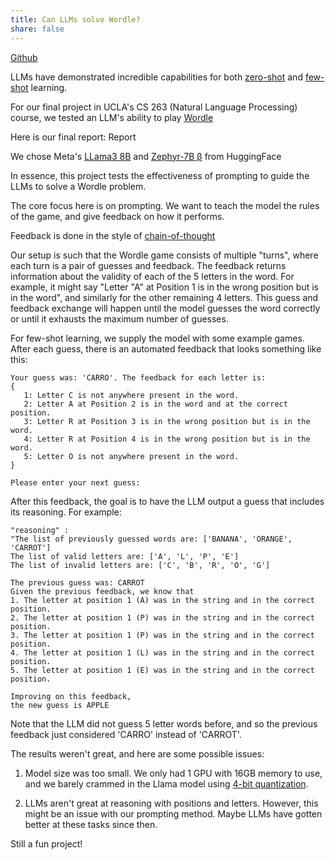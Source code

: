 ```yaml
---
title: Can LLMs solve Wordle?
share: false
---
```


[Github](https://github.com/jbaik1/CS-263-Wordle)

LLMs have demonstrated incredible capabilities for both [zero-shot](https://arxiv.org/abs/2205.11916) and [few-shot]() learning.

For our final project in UCLA's CS 263 (Natural Language Processing) course, we tested an LLM's ability to play [Wordle](https://www.nytimes.com/games/wordle/index.html)

Here is our final report: Report

We chose Meta's [LLama3 8B](https://huggingface.co/meta-llama/Meta-Llama-3-8B) and [Zephyr-7B β](https://huggingface.co/HuggingFaceH4/zephyr-7b-beta) from HuggingFace

In essence, this project tests the effectiveness of prompting to guide the LLMs to solve a Wordle problem.

The core focus here is on prompting. We want to teach the model the rules of the game, and give feedback on how it performs.

Feedback is done in the style of [chain-of-thought](https://arxiv.org/pdf/2201.11903)

Our setup is such that the Wordle game consists of multiple "turns", where each turn is a pair of guesses and feedback. The feedback returns information about the validity of each of the 5 letters in the word. For example, it might say "Letter "A" at Position 1 is in the wrong position but is in the word", and similarly for the other remaining 4 letters. This guess and feedback exchange will happen until the model guesses the word correctly or until it exhausts the maximum number of guesses.

For few-shot learning, we supply the model with some example games. After each guess, there is an automated feedback that looks something like this:

```Feedback:
Your guess was: 'CARRO'. The feedback for each letter is:
{
   1: Letter C is not anywhere present in the word.
   2: Letter A at Position 2 is in the word and at the correct position.
   3: Letter R at Position 3 is in the wrong position but is in the word.
   4: Letter R at Position 4 is in the wrong position but is in the word.
   5: Letter O is not anywhere present in the word.
}

Please enter your next guess:
```

After this feedback, the goal is to have the LLM output a guess that includes its reasoning. For example: 

```"guess: "APPLE",
"reasoning" :
"The list of previously guessed words are: ['BANANA', 'ORANGE', 'CARROT']
The list of valid letters are: ['A', 'L', 'P', 'E']
The list of invalid letters are: ['C', 'B', 'R', 'O', 'G']

The previous guess was: CARROT
Given the previous feedback, we know that
1. The letter at position 1 (A) was in the string and in the correct position.
2. The letter at position 1 (P) was in the string and in the correct position.
3. The letter at position 1 (P) was in the string and in the correct position.
4. The letter at position 1 (L) was in the string and in the correct position.
5. The letter at position 1 (E) was in the string and in the correct position.

Improving on this feedback,
the new guess is APPLE
 ```

 Note that the LLM did not guess 5 letter words before, and so the previous feedback just considered 'CARRO' instead of 'CARROT'.

 The results weren't great, and here are some possible issues:
 1. Model size was too small. We only had 1 GPU with 16GB memory to use, and we barely crammed in the Llama model using [4-bit quantization](https://huggingface.co/blog/4bit-transformers-bitsandbytes).

 2. LLMs aren't great at reasoning with positions and letters. However, this might be an issue with our prompting method. Maybe LLMs have gotten better at these tasks since then.

Still a fun project!
